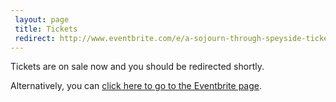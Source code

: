 ```yaml
---
 layout: page
 title: Tickets
 redirect: http://www.eventbrite.com/e/a-sojourn-through-speyside-tickets-15369594872?aff=whiskydev
---
```


 Tickets are on sale now and you should be redirected shortly.

Alternatively, you can [click here to go to the Eventbrite page][1].

[1]: http://www.eventbrite.com/e/a-sojourn-through-speyside-tickets-15369594872?aff=whiskydev